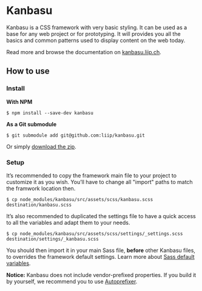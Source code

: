 #  Kanbasu

Kanbasu is a CSS framework with very basic styling. It can be used as a base for any web project or for prototyping. It will provides you all the basics and common patterns used to display content on the web today.

Read more and browse the documentation on [kanbasu.liip.ch](http://kanbasu.liip.ch/).

## How to use

### Install

**With NPM**

	$ npm install --save-dev kanbasu

**As a Git submodule**

	$ git submodule add git@github.com:liip/kanbasu.git

Or simply [download the zip](https://github.com/liip/kanbasu/archive/master.zip).

### Setup

It’s recommended to copy the framework main file to your project to customize it as you wish. You’ll have to change all "import" paths to match the framwork location then.

	$ cp node_modules/kanbasu/src/assets/scss/kanbasu.scss destination/kanbasu.scss

It’s also recommended to duplicated the settings file to have a quick access to all the variables and adapt them to your needs.

	$ cp node_modules/kanbasu/src/assets/scss/settings/_settings.scss destination/settings/_kanbasu.scss

You should then import it in your main Sass file, **before** other Kanbasu files, to overrides the framework default settings. Learn more about [Sass default variables](http://sass-lang.com/documentation/file.SASS_REFERENCE.html#variable_defaults_).

**Notice:** Kanbasu does not include vendor-prefixed properties. If you build it by yourself, we recommend you to use [Autoprefixer](https://github.com/postcss/autoprefixer).
